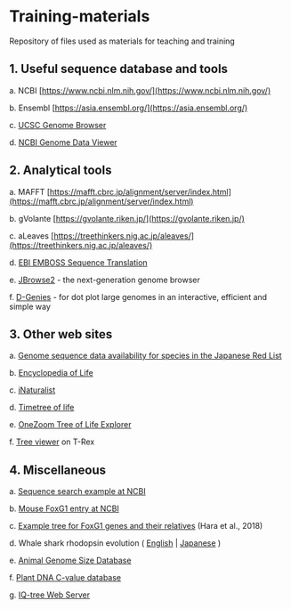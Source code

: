 # Training-materials
Repository of files used as materials for teaching and training


## 1. Useful sequence database and tools
a. NCBI [https://www.ncbi.nlm.nih.gov/](https://www.ncbi.nlm.nih.gov/)

b. Ensembl [https://asia.ensembl.org/](https://asia.ensembl.org/)

c. [UCSC Genome Browser](https://genome-asia.ucsc.edu/cgi-bin/hgGateway?redirect=manual&source=genome.ucsc.edu)

d. [NCBI Genome Data Viewer](https://www.ncbi.nlm.nih.gov/genome/gdv/)

## 2. Analytical tools
a. MAFFT [https://mafft.cbrc.jp/alignment/server/index.html](https://mafft.cbrc.jp/alignment/server/index.html)

b. gVolante [https://gvolante.riken.jp/](https://gvolante.riken.jp/)

c. aLeaves [https://treethinkers.nig.ac.jp/aleaves/](https://treethinkers.nig.ac.jp/aleaves/)

d. [EBI EMBOSS Sequence Translation](https://www.ebi.ac.uk/Tools/st/)

e. [JBrowse2](https://jbrowse.org/jb2/) - the next-generation genome browser

f. [D-Genies](https://dgenies.toulouse.inra.fr/) - for dot plot large genomes in an interactive, efficient and simple way


## 3. Other web sites

a. [Genome sequence data availability
for species in the
Japanese Red List](https://kirill-kryukov.com/study/Rare-species-of-Japan/)

b. [Encyclopedia of Life](https://eol.org/)

c. [iNaturalist](https://www.inaturalist.org/)

d. [Timetree of life](http://timetree.org/)

e. [OneZoom Tree of Life Explorer](https://www.onezoom.org/)

f. [Tree viewer](http://www.trex.uqam.ca/index.php?action=newick&project=trex) on T-Rex 

## 4. Miscellaneous

a. [Sequence search example at NCBI](https://www.ncbi.nlm.nih.gov/nuccore/?term=2023%2F01%2F01%3A2023%2F08%2F10%5Bpdat%5D+AND+Chondrichthyes%5BOrganism%5D+AND+1000%3A50000%5Bslen%5D+NOT+mitochondrion%5Btitle%5D+NOT+partial%5Btitle%5D)

b. [Mouse FoxG1 entry at NCBI](https://www.ncbi.nlm.nih.gov/gene/15228/)

c. [Example tree for FoxG1 genes and their relatives](https://www.nature.com/articles/s41559-018-0673-5/figures/4) (Hara et al., 2018)

d. Whale shark rhodopsin evolution ( [English](https://www.pnas.org/doi/10.1073/pnas.2220728120) | [Japanese](https://www.nig.ac.jp/nig/ja/2023/03/research-highlights_ja/pr20230322.html) ) 

e. [Animal Genome Size Database](https://www.genomesize.com/)

f. [Plant DNA C-value database](https://cvalues.science.kew.org/)

g. [IQ-tree Web Server](http://iqtree.cibiv.univie.ac.at/)
